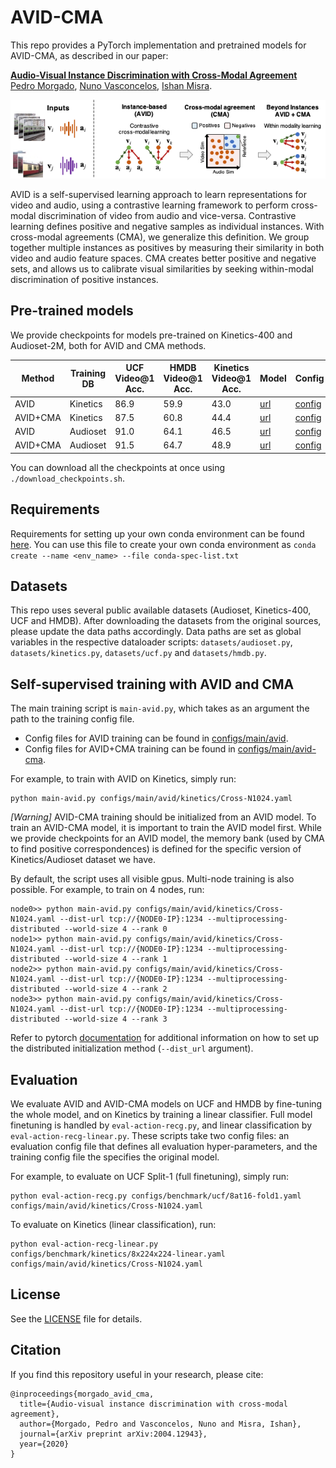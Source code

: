 # AVID-CMA

This repo provides a PyTorch implementation and pretrained models for AVID-CMA, as described in our paper:

**[Audio-Visual Instance Discrimination with Cross-Modal Agreement](https://arxiv.org/pdf/2004.12943.pdf)**  
[Pedro Morgado](https://pedro-morgado.github.io/), [Nuno Vasconcelos](http://www.svcl.ucsd.edu/~nuno), [Ishan Misra](https://imisra.github.io/).  

![Teaser Image](./teaser.png)

AVID is a self-supervised learning approach to learn representations for video and audio, 
using a contrastive learning framework to perform cross-modal discrimination of video from audio and vice-versa. 
Contrastive learning defines positive and negative samples as individual instances. 
With cross-modal agreements (CMA), we generalize this definition. We group together multiple
instances as positives by measuring their similarity in both video and audio feature spaces. 
CMA creates better positive and negative sets, and allows us to calibrate visual similarities by
seeking within-modal discrimination of positive instances.

## Pre-trained models
We provide checkpoints for models pre-trained on Kinetics-400 and Audioset-2M, both for AVID and CMA methods.

| Method | Training DB | UCF Video@1 Acc. | HMDB Video@1 Acc. | Kinetics Video@1 Acc. | Model | Config |
|----------|----------|------|------|------|--------------------|--------------------|
| AVID     | Kinetics | 86.9 | 59.9 | 43.0 | [url](https://dl.fbaipublicfiles.com/avid-cma/checkpoints/AVID_Kinetics_Cross-N1024_checkpoint.pth.tar) | [config](configs/main/avid/kinetics/Cross-N1024.yaml) |
| AVID+CMA | Kinetics | 87.5 | 60.8 | 44.4 | [url](https://dl.fbaipublicfiles.com/avid-cma/checkpoints/AVID-CMA_Kinetics_InstX-N1024-PosW-N64-Top32_checkpoint.pth.tar) | [config](configs/main/avid-cma/kinetics/InstX-N1024-PosW-N64-Top32.yaml) |
| AVID     | Audioset | 91.0 | 64.1 | 46.5 | [url](https://dl.fbaipublicfiles.com/avid-cma/checkpoints/AVID_Audioset_Cross-N1024_checkpoint.pth.tar) | [config](configs/main/avid/audioset/Cross-N1024.yaml) |
| AVID+CMA | Audioset | 91.5 | 64.7 | 48.9 | [url](https://dl.fbaipublicfiles.com/avid-cma/checkpoints/AVID-CMA_Audioset_InstX-N1024-PosW-N64-Top32_checkpoint.pth.tar) | [config](configs/main/avid-cma/audioset/InstX-N1024-PosW-N64-Top32.yaml) |

You can download all the checkpoints at once using `./download_checkpoints.sh`.

## Requirements
Requirements for setting up your own conda environment can be found [here](./conda-spec-list.txt).
You can use this file to create your own conda environment as `conda create --name <env_name> --file conda-spec-list.txt`

## Datasets
This repo uses several public available datasets (Audioset, Kinetics-400, UCF and HMDB).
After downloading the datasets from the original sources, please update the data paths accordingly.
Data paths are set as global variables in the respective dataloader scripts: `datasets/audioset.py`, `datasets/kinetics.py`, `datasets/ucf.py` and `datasets/hmdb.py`.

## Self-supervised training with AVID and CMA
The main training script is `main-avid.py`, which takes as an argument the path to the training config file.
- Config files for AVID training can be found in [configs/main/avid](configs/main/avid).
- Config files for AVID+CMA training can be found in [configs/main/avid-cma](configs/main/avid-cma).

For example, to train with AVID on Kinetics, simply run:
```
python main-avid.py configs/main/avid/kinetics/Cross-N1024.yaml
```

*[Warning]* AVID-CMA training should be initialized from an AVID model.
To train an AVID-CMA model, it is important to train the AVID model first. 
While we provide checkpoints for an AVID model, the memory bank (used by CMA to find positive correspondences) is defined for the specific version of Kinetics/Audioset dataset we have.

By default, the script uses all visible gpus. Multi-node training is also possible. For example, to train on 4 nodes, run:
```
node0>> python main-avid.py configs/main/avid/kinetics/Cross-N1024.yaml --dist-url tcp://{NODE0-IP}:1234 --multiprocessing-distributed --world-size 4 --rank 0
node1>> python main-avid.py configs/main/avid/kinetics/Cross-N1024.yaml --dist-url tcp://{NODE0-IP}:1234 --multiprocessing-distributed --world-size 4 --rank 1
node2>> python main-avid.py configs/main/avid/kinetics/Cross-N1024.yaml --dist-url tcp://{NODE0-IP}:1234 --multiprocessing-distributed --world-size 4 --rank 2
node3>> python main-avid.py configs/main/avid/kinetics/Cross-N1024.yaml --dist-url tcp://{NODE0-IP}:1234 --multiprocessing-distributed --world-size 4 --rank 3
```
Refer to pytorch [documentation](https://pytorch.org/docs/stable/distributed.html#tcp-initialization) for additional information on how to set up the distributed initialization method (`--dist_url` argument). 

## Evaluation
We evaluate AVID and AVID-CMA models on UCF and HMDB by fine-tuning the whole model, and on Kinetics by training a linear classifier.
Full model finetuning is handled by `eval-action-recg.py`, and linear classification by `eval-action-recg-linear.py`.
These scripts take two config files: an evaluation config file that defines all evaluation hyper-parameters, and the training config file the specifies the original model.

For example, to evaluate on UCF Split-1 (full finetuning), simply run:
```
python eval-action-recg.py configs/benchmark/ucf/8at16-fold1.yaml configs/main/avid/kinetics/Cross-N1024.yaml
```
To evaluate on Kinetics (linear classification), run:
```
python eval-action-recg-linear.py configs/benchmark/kinetics/8x224x224-linear.yaml configs/main/avid/kinetics/Cross-N1024.yaml
```

## License
See the [LICENSE](LICENSE) file for details.

## Citation
If you find this repository useful in your research, please cite:
```
@inproceedings{morgado_avid_cma,
  title={Audio-visual instance discrimination with cross-modal agreement},
  author={Morgado, Pedro and Vasconcelos, Nuno and Misra, Ishan},
  journal={arXiv preprint arXiv:2004.12943},
  year={2020}
}
```

